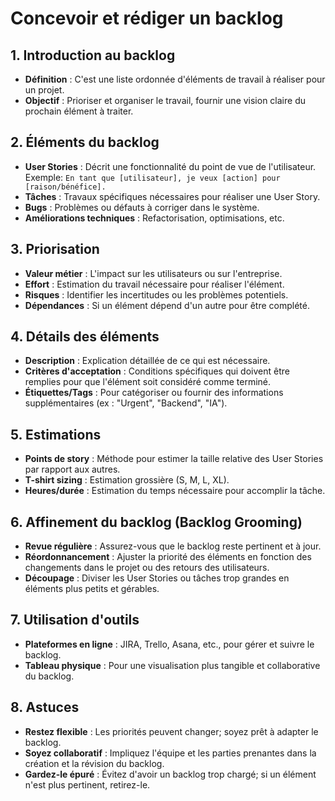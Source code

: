 # Concevoir et rédiger un backlog

## 1. Introduction au backlog
- **Définition** : C'est une liste ordonnée d'éléments de travail à réaliser pour un projet.
- **Objectif** : Prioriser et organiser le travail, fournir une vision claire du prochain élément à traiter.

## 2. Éléments du backlog
- **User Stories** : Décrit une fonctionnalité du point de vue de l'utilisateur.  
  Exemple: `En tant que [utilisateur], je veux [action] pour [raison/bénéfice].`
- **Tâches** : Travaux spécifiques nécessaires pour réaliser une User Story.
- **Bugs** : Problèmes ou défauts à corriger dans le système.
- **Améliorations techniques** : Refactorisation, optimisations, etc.

## 3. Priorisation
- **Valeur métier** : L'impact sur les utilisateurs ou sur l'entreprise.
- **Effort** : Estimation du travail nécessaire pour réaliser l'élément.
- **Risques** : Identifier les incertitudes ou les problèmes potentiels.
- **Dépendances** : Si un élément dépend d'un autre pour être complété.

## 4. Détails des éléments
- **Description** : Explication détaillée de ce qui est nécessaire.
- **Critères d'acceptation** : Conditions spécifiques qui doivent être remplies pour que l'élément soit considéré comme terminé.
- **Étiquettes/Tags** : Pour catégoriser ou fournir des informations supplémentaires (ex : "Urgent", "Backend", "IA").

## 5. Estimations
- **Points de story** : Méthode pour estimer la taille relative des User Stories par rapport aux autres.
- **T-shirt sizing** : Estimation grossière (S, M, L, XL).
- **Heures/durée** : Estimation du temps nécessaire pour accomplir la tâche.

## 6. Affinement du backlog (Backlog Grooming)
- **Revue régulière** : Assurez-vous que le backlog reste pertinent et à jour.
- **Réordonnancement** : Ajuster la priorité des éléments en fonction des changements dans le projet ou des retours des utilisateurs.
- **Découpage** : Diviser les User Stories ou tâches trop grandes en éléments plus petits et gérables.

## 7. Utilisation d'outils
- **Plateformes en ligne** : JIRA, Trello, Asana, etc., pour gérer et suivre le backlog.
- **Tableau physique** : Pour une visualisation plus tangible et collaborative du backlog.

## 8. Astuces
- **Restez flexible** : Les priorités peuvent changer; soyez prêt à adapter le backlog.
- **Soyez collaboratif** : Impliquez l'équipe et les parties prenantes dans la création et la révision du backlog.
- **Gardez-le épuré** : Évitez d'avoir un backlog trop chargé; si un élément n'est plus pertinent, retirez-le.

